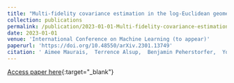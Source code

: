 ```yaml
---
title: "Multi-fidelity covariance estimation in the log-Euclidean geometry"
collection: publications
permalink: /publication/2023-01-01-Multi-fidelity-covariance-estimation-in-the-log-Euclidean-geometry
date: 2023-01-01
venue: 'International Conference on Machine Learning (to appear)'
paperurl: 'https://doi.org/10.48550/arXiv.2301.13749'
citation: ' Aimee Maurais,  Terrence Alsup,  Benjamin Peherstorfer,  Youssef Marzouk, &quot;Multi-fidelity covariance estimation in the log-Euclidean geometry.&quot; In <i>International Conference on Machine Learning.<i> PMLR, 2023.'
---
```

[Access paper here](https://doi.org/10.48550/arXiv.2301.13749){:target="_blank"}
